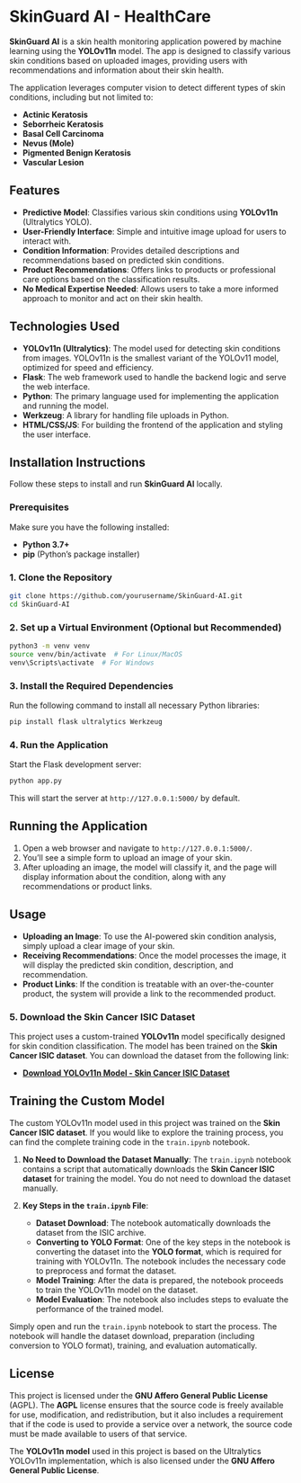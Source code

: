 # SkinGuard AI - HealthCare

**SkinGuard AI** is a skin health monitoring application powered by machine learning using the **YOLOv11n** model. The app is designed to classify various skin conditions based on uploaded images, providing users with recommendations and information about their skin health.

The application leverages computer vision to detect different types of skin conditions, including but not limited to:

- **Actinic Keratosis**
- **Seborrheic Keratosis**
- **Basal Cell Carcinoma**
- **Nevus (Mole)**
- **Pigmented Benign Keratosis**
- **Vascular Lesion**

## Features

- **Predictive Model**: Classifies various skin conditions using **YOLOv11n** (Ultralytics YOLO).
- **User-Friendly Interface**: Simple and intuitive image upload for users to interact with.
- **Condition Information**: Provides detailed descriptions and recommendations based on predicted skin conditions.
- **Product Recommendations**: Offers links to products or professional care options based on the classification results.
- **No Medical Expertise Needed**: Allows users to take a more informed approach to monitor and act on their skin health.

## Technologies Used

- **YOLOv11n (Ultralytics)**: The model used for detecting skin conditions from images. YOLOv11n is the smallest variant of the YOLOv11 model, optimized for speed and efficiency.
- **Flask**: The web framework used to handle the backend logic and serve the web interface.
- **Python**: The primary language used for implementing the application and running the model.
- **Werkzeug**: A library for handling file uploads in Python.
- **HTML/CSS/JS**: For building the frontend of the application and styling the user interface.

## Installation Instructions

Follow these steps to install and run **SkinGuard AI** locally.

### Prerequisites

Make sure you have the following installed:

- **Python 3.7+**
- **pip** (Python’s package installer)

### 1. Clone the Repository

```bash
git clone https://github.com/yourusername/SkinGuard-AI.git
cd SkinGuard-AI
```

### 2. Set up a Virtual Environment (Optional but Recommended)

```bash
python3 -m venv venv
source venv/bin/activate  # For Linux/MacOS
venv\Scripts\activate  # For Windows
```

### 3. Install the Required Dependencies

Run the following command to install all necessary Python libraries:

```bash
pip install flask ultralytics Werkzeug
```

### 4. Run the Application

Start the Flask development server:

```bash
python app.py
```

This will start the server at `http://127.0.0.1:5000/` by default.

## Running the Application

1. Open a web browser and navigate to `http://127.0.0.1:5000/`.
2. You’ll see a simple form to upload an image of your skin.
3. After uploading an image, the model will classify it, and the page will display information about the condition, along with any recommendations or product links.

## Usage

- **Uploading an Image**: To use the AI-powered skin condition analysis, simply upload a clear image of your skin.
- **Receiving Recommendations**: Once the model processes the image, it will display the predicted skin condition, description, and recommendation.
- **Product Links**: If the condition is treatable with an over-the-counter product, the system will provide a link to the recommended product.

### 5. Download the Skin Cancer ISIC Dataset

This project uses a custom-trained **YOLOv11n** model specifically designed for skin condition classification. The model has been trained on the **Skin Cancer ISIC dataset**. You can download the dataset from the following link:

- **[Download YOLOv11n Model - Skin Cancer ISIC Dataset](https://drive.google.com/file/d/1bsCYjbz0YrkfJm9R6dYkTIMx-tyHbr5M/view?usp=sharing)**

## Training the Custom Model

The custom YOLOv11n model used in this project was trained on the **Skin Cancer ISIC dataset**. If you would like to explore the training process, you can find the complete training code in the `train.ipynb` notebook.

1. **No Need to Download the Dataset Manually**: The `train.ipynb` notebook contains a script that automatically downloads the **Skin Cancer ISIC dataset** for training the model. You do not need to download the dataset manually.

2. **Key Steps in the `train.ipynb` File**:
   - **Dataset Download**: The notebook automatically downloads the dataset from the ISIC archive.
   - **Converting to YOLO Format**: One of the key steps in the notebook is converting the dataset into the **YOLO format**, which is required for training with YOLOv11n. The notebook includes the necessary code to preprocess and format the dataset.
   - **Model Training**: After the data is prepared, the notebook proceeds to train the YOLOv11n model on the dataset.
   - **Model Evaluation**: The notebook also includes steps to evaluate the performance of the trained model.

Simply open and run the `train.ipynb` notebook to start the process. The notebook will handle the dataset download, preparation (including conversion to YOLO format), training, and evaluation automatically.

## License

This project is licensed under the **GNU Affero General Public License** (AGPL). The **AGPL** license ensures that the source code is freely available for use, modification, and redistribution, but it also includes a requirement that if the code is used to provide a service over a network, the source code must be made available to users of that service.

The **YOLOv11n model** used in this project is based on the Ultralytics YOLOv11n implementation, which is also licensed under the **GNU Affero General Public License**.
